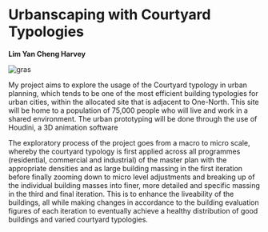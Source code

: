 # Urbanscaping with Courtyard Typologies

**Lim Yan Cheng Harvey**

![gras](img/image.jpg)

My project aims to explore the usage of the Courtyard typology in urban planning, which tends to be one of the most efficient building typologies for urban cities, within the allocated site that is adjacent to One-North. This site will be home to a population of 75,000 people who will live and work in a shared environment. The urban prototyping will be done through the use of Houdini, a 3D animation software

The exploratory process of the project goes from a macro to micro scale, whereby the courtyard typology is first applied across all programmes (residential, commercial and industrial) of the master plan with the appropriate densities and as large building massing in the first iteration before finally zooming down to micro level adjustments and breaking up of the individual building masses into finer, more detailed and specific massing in the third and final iteration. This is to enhance the liveability of the buildings, all while making changes in accordance to the building evaluation figures of each iteration to eventually achieve a healthy distribution of good buildings and varied courtyard typologies.
